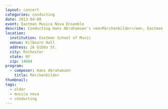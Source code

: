 ```yaml
---
layout: concert
categories: conducting
date: 2013-04-08
event: Eastman Musica Nova Ensemble
describe: Conducting Hans Abrahamsen's <em>Märchenbilder</em>, Eastman Musica Nova Ensemble with guest composer Hans Abrahamsen.
location:
  institution: Eastman School of Music
  venue: Kilbourn Hall
  address: 26 Gibbs St.
  city: Rochester
  state: NY
  zip: 14604
program:
  - composer: Hans Abrahamsen
    title: Märchenbilder
thumbnail:  
tags:
  - older
  - musica nova
  - conducting
---
```

<!-- still need images --> 
